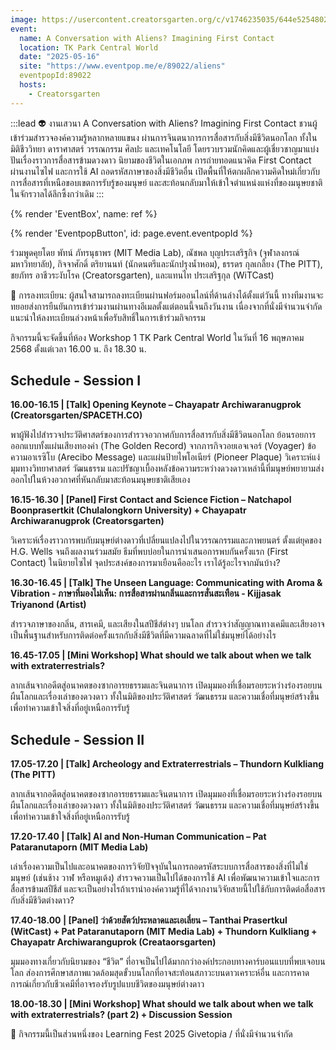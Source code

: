 ```yaml
---
image: https://usercontent.creatorsgarten.org/c/v1746235035/644e5254802c0234580bdb52/Frame_40302_skabpd.webp
event:
  name: A Conversation with Aliens? Imagining First Contact
  location: TK Park Central World
  date: "2025-05-16"
  site: "https://www.eventpop.me/e/89022/aliens"
  eventpopId:89022
  hosts:
    - Creatorsgarten
---
```


:::lead
👽 งานเสวนา A Conversation with Aliens? Imagining First Contact ชวนผู้เข้าร่วมสำรวจองค์ความรู้หลากหลายแขนง ผ่านการจินตนาการการสื่อสารกับสิ่งมีชีวิตนอกโลก ทั้งในมิติชีววิทยา ดาราศาสตร์ วรรณกรรม ศิลปะ และเทคโนโลยี โดยรวบรวมนักคิดและผู้เชี่ยวชาญมาแบ่งปันเรื่องราวการสื่อสารข้ามดวงดาว นิยามของชีวิตในเอกภพ การถ่ายทอดแนวคิด First Contact ผ่านงานไซไฟ และการใช้ AI ถอดรหัสภาษาของสิ่งมีชีวิตอื่น เปิดพื้นที่ให้ตกผลึกความคิดใหม่เกี่ยวกับการสื่อสารที่เหนือขอบเขตการรับรู้ของมนุษย์ และสะท้อนกลับมาให้เข้าใจตำแหน่งแห่งที่ของมนุษยชาติในจักรวาลได้ลึกซึ้งกว่าเดิม
:::

{% render 'EventBox', name: ref %}

{% render 'EventpopButton', id: page.event.eventpopId %}

ร่วมพูดคุยโดย พัทน์ ภัทรนุธาพร (MIT Media Lab), ณัชพล บุญประเสริฐกิจ (จุฬาลงกรณ์มหาวิทยาลัย), กิจจาศักดิ์ ตริยานนท์ (นักดนตรีและนักปรุงน้ำหอม), ธรรดร กุลเกลี้ยง (The PITT), ชยภัทร อาชีวระงับโรค (Creatorsgarten), และแทนไท ประเสริฐกุล (WiTCast)

📝 การลงทะเบียน: ผู้สนใจสามารถลงทะเบียนผ่านฟอร์มออนไลน์ที่ด้านล่างได้ตั้งแต่วันนี้ ทางทีมงานจะทยอยส่งการยืนยันการเข้าร่วมงานผ่านทางอีเมลตั้งแต่ตอนนี้จนถึงวันงาน เนื่องจากที่นั่งมีจำนวนจำกัด แนะนำให้ลงทะเบียนล่วงหน้าเพื่อรับสิทธิ์ในการเข้าร่วมกิจกรรม

กิจกรรมนี้จะจัดขึ้นที่ห้อง Workshop 1 TK Park Central World ในวันที่ 16 พฤษภาคม 2568 ตั้งแต่เวลา 16.00 น. ถึง 18.30 น.

## Schedule - Session I

**16.00-16.15 | [Talk] Opening Keynote – Chayapatr Archiwaranugprok (Creatorsgarten/SPACETH.CO)**

พาผู้ฟังไปสำรวจประวัติศาสตร์ของการสำรวจอวกาศกับการสื่อสารกับสิ่งมีชีวิตนอกโลก ย้อนรอยการออกแบบทั้งแผ่นเสียงทองคำ (The Golden Record) จากภารกิจวอยเอจเจอร์ (Voyager) ข้อความอาเรซิโบ (Arecibo Message) และแผ่นป้ายไพโอเนียร์ (Pioneer Plaque) วิเคราะห์แง่มุมทางวิทยาศาสตร์ วัฒนธรรม และปรัชญาเบื้องหลังข้อความระหว่างดวงดาวเหล่านี้ที่มนุษย์พยายามส่งออกไปในห้วงอวกาศที่หันกลับมาสะท้อนมนุษยชาติเสียเอง

**16.15-16.30 | [Panel] First Contact and Science Fiction – Natchapol Boonprasertkit (Chulalongkorn University) + Chayapatr Archiwaranugprok (Creatorsgarten)**

วิเคราะห์เรื่องราวการพบกับมนุษย์ต่างดาวที่เปลี่ยนแปลงไปในวรรณกรรมและภาพยนตร์ ตั้งแต่ยุคของ H.G. Wells จนถึงผลงานร่วมสมัย ธีมที่พบบ่อยในการนำเสนอการพบกันครั้งแรก (First Contact) ในนิยายไซไฟ จุดประสงค์ของการมาเยือนคืออะไร เราได้รู้อะไรจากมันบ้าง?

**16.30-16.45 | [Talk] The Unseen Language: Communicating with Aroma & Vibration - ภาษาที่มองไม่เห็น: การสื่อสารผ่านกลิ่นและการสั่นสะเทือน - Kijjasak Triyanond (Artist)**

สำรวจภาษาของกลิ่น, สารเคมี, และเสียงในสปีชีส์ต่างๆ บนโลก สำรวจว่าสัญญาณทางเคมีและเสียงอาจเป็นพื้นฐานสำหรับการติดต่อครั้งแรกกับสิ่งมีชีวิตที่มีความฉลาดที่ไม่ใช่มนุษย์ได้อย่างไร

**16.45-17.05 | [Mini Workshop] What should we talk about when we talk with extraterrestrials?**

ลากเส้นจากอดีตสู่อนาคตของซากอารยธรรมและจินตนาการ เปิดมุมมองที่เชื่อมรอยระหว่างร่องรอยบนผืนโลกและเรื่องเล่าของดวงดาว ทั้งในมิติของประวัติศาสตร์ วัฒนธรรม และความเชื่อที่มนุษย์สร้างขึ้นเพื่อทำความเข้าใจสิ่งที่อยู่เหนือการรับรู้

## Schedule - Session II

**17.05-17.20 | [Talk] Archeology and Extraterrestrials – Thundorn Kulkliang (The PITT)**

ลากเส้นจากอดีตสู่อนาคตของซากอารยธรรมและจินตนาการ เปิดมุมมองที่เชื่อมรอยระหว่างร่องรอยบนผืนโลกและเรื่องเล่าของดวงดาว ทั้งในมิติของประวัติศาสตร์ วัฒนธรรม และความเชื่อที่มนุษย์สร้างขึ้นเพื่อทำความเข้าใจสิ่งที่อยู่เหนือการรับรู้

**17.20-17.40 | [Talk] AI and Non-Human Communication – Pat Pataranutaporn (MIT Media Lab)**

เล่าเรื่องความเป็นไปและอนาคตของการวิจัยปัจจุบันในการถอดรหัสระบบการสื่อสารของสิ่งที่ไม่ใช่มนุษย์ (เช่นช้าง วาฬ หรือหมูเด้ง) สำรวจความเป็นไปได้ของการใช้ AI เพื่อพัฒนาความเข้าใจและการสื่อสารข้ามสปีชีส์ และจะเป็นอย่างไรถ้าเรานำองค์ความรู้ที่ได้จากงานวิจัยสายนี้ไปใช้กับการติดต่อสื่อสารกับสิ่งมีชีวิตต่างดาว?

**17.40-18.00 | [Panel] ว่าด้วยสัตว์ประหลาดและเอเลี่ยน – Tanthai Prasertkul (WitCast) + Pat Pataranutaporn (MIT Media Lab) + Thundorn Kulkliang + Chayapatr Archiwaranguprok (Creataorsgarten)**

มุมมองทางเกี่ยวกับนิยามของ “ชีวิต” ที่อาจเป็นไปได้มากกว่าองค์ประกอบทางคาร์บอนแบบที่พบเจอบนโลก ส่องการศึกษาสภาพแวดล้อมสุดขั้วบนโลกที่อาจสะท้อนสภาวะบนดาวเคราะห์อื่น และการคาดการณ์เกี่ยวกับชีวเคมีที่อาจรองรับรูปแบบชีวิตของมนุษย์ต่างดาว

**18.00-18.30 | [Mini Workshop] What should we talk about when we talk with extraterrestrials? (part 2) + Discussion Session**

📝 กิจกรรมนี้เป็นส่วนหนึ่งของ Learning Fest 2025 Givetopia / ที่นั่งมีจำนวนจำกัด